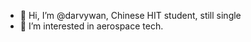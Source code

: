 - 👋 Hi, I’m @darvywan, Chinese HIT student, still single
- 👀 I’m interested in aerospace tech.



<!---
darvywan/darvywan is a ✨ special ✨ repository because its `README.md` (this file) appears on your GitHub profile.
You can click the Preview link to take a look at your changes.
--->
